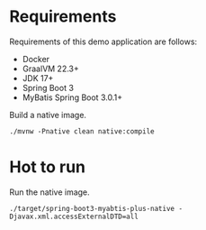 # Requirements

Requirements of this demo application are follows:

* Docker
* GraalVM 22.3+
* JDK 17+
* Spring Boot 3
* MyBatis Spring Boot 3.0.1+

Build a native image.

```
./mvnw -Pnative clean native:compile
```

# Hot to run

Run the native image.

```
./target/spring-boot3-myabtis-plus-native -Djavax.xml.accessExternalDTD=all
```